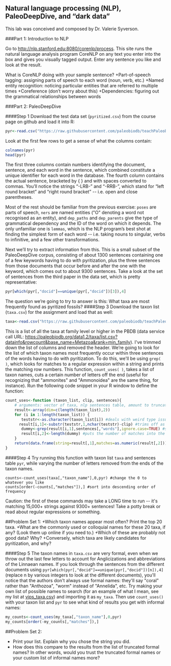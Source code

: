 ## Natural language processing (NLP), PaleoDeepDive, and “dark data”

This lab was conceived and composed by Dr. Valerie Syverson.

###Part 1: Introduction to NLP

Go to http://nlp.stanford.edu:8080/corenlp/process. This site runs the natural language analysis program CoreNLP on any text you enter into the box and gives you visually tagged output. Enter any sentence you like and look at the result.

What is CoreNLP doing with your sample sentence?
+Part-of-speech tagging: assigning parts of speech to each word (noun, verb, etc.)
+Named entity recognition: noticing particular entities that are referred to multiple times
+Coreference (don’t worry about this)
+Dependencies: figuring out the grammatical relationships between words

###Part 2: PaleoDeepDive

####Step 1
Download the test data set (````pyritized.csv````) from the course page on github and load it into R:
````R
pyr<-read.csv("https://raw.githubusercontent.com/paleobiodb/teachPaleobiology/master/Lab14Files/pyritized.csv")
````
Look at the first few rows to get a sense of what the columns contain:
````R
colnames(pyr)
head(pyr)
````
The first three columns contain numbers identifying the document, sentence, and each word in the sentence, which combined constitute a unique identifier for each word in the database.
The fourth column contains the actual sentence, bracketed by { } and with spaces converted to commas. You’ll notice the strings “-LRB-” and “-RRB-”, which stand for “left round bracket” and “right round bracket” -- i.e. open and close parentheses.

Most of the rest should be familiar from the previous exercise: ````poses```` are parts of speech, ````ners```` are named entities ("O" denoting a word not recognised as an entity), and ````dep_paths```` and ````dep_parents```` give the type of grammatical dependency and the ID of the word on which it depends. The only unfamiliar one is ````lemmas````, which is the NLP program’s best shot at finding the simplest form of each word -- i.e. taking nouns to singular, verbs to infinitive, and a few other transformations.

Next we’ll try to extract information from this. This is a small subset of the PaleoDeepDive corpus, consisting of about 1300 sentences containing one of a few keywords having to do with pyritization, plus the three sentences from those documents that occur before and after the one with the keyword, which comes out to about 9300 sentences. Take a look at the set of sentences from the third paper in the data set, which is pretty representative:
````R
pyr[which(pyr[,"docid"]==unique(pyr[,"docid"])[3]),4]
````
The question we’re going to try to answer is this: What taxa are most frequently found as pyritized fossils?
####Step 3
Download the taxon list (````taxa.csv````) for the assignment and load that as well:
````R
taxa<-read.csv("https://raw.githubusercontent.com/paleobiodb/teachPaleobiology/master/Lab14Files/taxa.csv")
````
This is a list of all the taxa at family level or higher in the PBDB (data service call URL: https://paleobiodb.org/data1.2/taxa/list.csv?datainfo&rowcount&base_name=Metazoa&rank=min_family). I've trimmed down the list of columns and removed the header. We’re going to look for the list of which taxon names most frequently occur within three sentences of the words having to do with pyritization. To do this, we'll be using ````grep( )````, which looks for matches to a regular expression within a string and prints the matching row numbers.
This function, ````count_uses( )````, takes a list of taxon names, cuts a certain number of letters off the end (useful for recognizing that "ammonites" and "Ammonoidea" are the same thing, for instance). Run the following code snippet in your R window to define the function:
````R
count_uses<-function (taxon_list, clip, sentences){
    # arguments: vector of taxa, nlp sentences table, amount to truncate end of taxon names
    result<-array(dim=c(length(taxon_list),2))
    for (i in 1:length(taxon_list)) {
       teststr<-as.character(taxon_list[i]) #deals with weird type issues
      result[i,1]<-substr(teststr,1,nchar(teststr)-clip) #trims off as many characters as specified and puts it into the table
       dummy<-grep(result[i,1],sentences[,"words"],ignore.case=TRUE) #searches all sentences in the table for the resulting string
       result[i,2]<-length(dummy) #puts the number of matches into the table
    }
    return(data.frame(string=result[,1],matches=as.numeric(result[,2])))
}
````
####Step 4
Try running this function with taxon list ````taxa```` and sentences table ````pyr````, while varying the number of letters removed from the ends of the taxon names. 
````
counts<-count_uses(taxa[,"taxon_name"],0,pyr) #change the 0 to whatever you like
counts[order(-counts[,"matches"]),] #sort into descending order of frequency
````
Caution: the first of these commands may take a LONG time to run -- it's matching 15,000+ strings against 9300+ sentences! Take a potty break or read about regular expressions or something.

##Problem Set 1:
+Which taxon names appear most often? Print the top 20 taxa.
+What are the commonly used or colloquial names for these 20 taxa, if any? (Look them up online if you need to.)
+Which of these are probably not good data? Why? 
+Conversely, which taxa are likely candidates for pyritization, and why?

####Step 5
The taxon names in ````taxa.csv```` are very formal, even when we throw out the last few letters to account for Anglicizations and abbreviations of the Linnaean names. If you look through the sentences from the different documents using ````pyr[which(pyr[,"docid"]==unique(pyr[,"docid"])[n]),4]```` (replace n by various integers to look at the different documents), you'll notice that the authors don't always use formal names: they'll say "coral" rather than "Anthozoa", "worm" instead of "Annelida", etc. Try making your own list of possible names to search (for an example of what I mean, see my list at [vjps_taxa.csv](https://raw.githubusercontent.com/aazaff/teachPaleobiology/master/Lab14Files/vjps_taxa.txt)) and importing it as ````my_taxa````. Then use ````count_uses()```` with your taxon list and ````pyr```` to see what kind of results you get with informal names:
````R
my_counts<-count_uses(my_taxa[,"taxon_name"],0,pyr)
my_counts[order(-my_counts[,"matches"]),]
````
##Problem Set 2:
+ Print your list. Explain why you chose the string you did.
+ How does this compare to the results from the list of truncated formal names? In other words, would you trust the truncated formal names or your custom list of informal names more?
